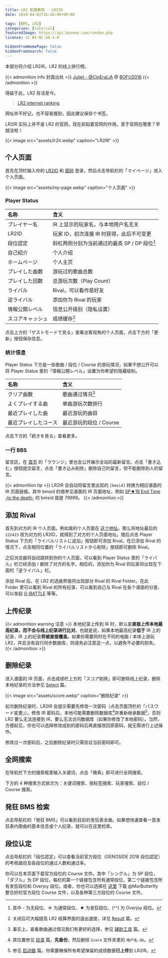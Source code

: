```yaml
---
title: LR2 配置教程 - LR2IR
date: 2019-04-02T16:26:00+08:00

tags: [BMS, LR2]
categories: [tutorial]
featuredImage: https://api.boxmoe.com/random.php
license: CC BY-NC-SA 4.0

hiddenFromHomePage: false
hiddenFromSearch: false
---
```


本部分将介绍 LR2IR，LR2 的线上排行榜。

<!--more-->

{{< admonition info 封面出处 >}}
[Juliet - @CinEraLiA](https://www.pixiv.net/artworks/59288952) @ [BOFU2016](https://manbow.nothing.sh/event/event.cgi?action=More_def&num=461&event=110)
{{< /admonition >}}

得益于此，LR2 存活至今。

> [LR2 internet ranking](http://www.dream-pro.info/~lavalse/LR2IR/search.cgi)

网址并不好记，也不容易搜到，因此建议保存个书签。

LR2IR 实际上并不是 LR2 的官网，现在却起着官网的作用。至于官网在哪里？早就没啦！

{{< image src="assets/lr2ir.webp" caption="LR2IR" >}}

## 个人页面

首先在顶栏输入你的 [LR2ID](../body/#进入游戏) 和 [密码](../launcher/#注册) 登录，然后点击导航栏的「マイページ」进入个人页面。

{{< image src="assets/my-page.webp" caption="个人页面" >}}

### Player Status

| 名称             | 含义                                              |
| :--------------- | :------------------------------------------------ |
| プレイヤー名     | IR 上显示的玩家名，与本地用户名无关               |
| LR2ID            | 玩家 ID，初次连接 IR 时获得，此后不可变更         |
| 段位認定         | 斜杠两侧分别为当前通过的最高 SP / DP 段位[^skill] |
| 自己紹介         | 个人介绍                                          |
| ホームページ     | 个人主页                                          |
| プレイした曲数   | 游玩过的歌曲总数                                  |
| プレイした回数   | 总游玩次数（Play Count）                          |
| ライバル         | Rival，可以看作是好友                             |
| 逆ライバル       | 添加你为 Rival 的玩家                             |
| 情報公開レベル   | 信息公开级别（隐私设置）                          |
| スコアキャッシュ | 成绩缓存[^score-cache]                            |

点击上方的「ゲストモードで見る」查看访客视角的个人页面，点击下方的「更新」按钮保存信息。

[^skill]: 其中 - 为无段位、☆ 为通常段位、★ 为发狂段位、(^^) 为 Overjoy 段位。
[^score-cache]: 关闭后可大幅提高 LR2 结算界面的退出速度，详见 [Result](../result/#internet-ranking) 篇。

### 统计信息

Player Status 下方是一些歌曲 / 段位 / Course 的游玩情况，如果不想公开可以将 Player Status 里的「情報公開レベル」设置为你希望的隐藏级别。

| 名称                 | 含义                       |
| :------------------- | :------------------------- |
| クリア曲数           | 歌曲通过情况[^clear-count] |
| よくプレイする曲     | 单曲游玩次数排行           |
| 最近プレイした曲     | 最近游玩的曲目             |
| 最近プレイしたコース | 最近游玩的段位 / Course    |

点击下方的「続きを見る」查看更多。

[^clear-count]: 事实上，查看歌曲通过情况我们有更好的选择，参见 [辅助工具](../tools/#点灯情况) 篇。

### 一行 BBS

留言区，在 [首页](http://www.dream-pro.info/~lavalse/LR2IR/search.cgi) 的「ラウンジ」里也会公开展示全站的最新留言。点击「書き込む」按钮提交留言，点击「書き込み削除」删除自己的留言，但不能删除别人的留言。

{{< admonition tip >}}
LR2IR 会自动将留言里出现的 `[bmsid]` 转换为相应谱面的 IR 页面链接。其中 bmsid 的值参见谱面的 IR 页面地址，例如 [SP★19 End Time -to the death-](http://www.dream-pro.info/~lavalse/LR2IR/search.cgi?mode=ranking&bmsid=79999) 的 bmsid 就是 79999。
{{< /admonition >}}

## 添加 Rival

首先到对方的 IR 个人页面。例如我的个人页面在 [这个地址](http://www.dream-pro.info/~lavalse/LR2IR/search.cgi?mode=mypage&playerid=122423)，那么将地址最后的 `122423` 改为对方的 LR2ID，就得到了对方的个人页面地址。随后点击 Player Status 下方的「ライバルリストに追加」按钮即可添加 Rival。在已添加 Rival 的情况下，点击相同位置的「ライバルリストから削除」按钮即可删除 Rival。

之后浏览器将自动跳转到你的个人页面，可以看到 Player Status 里的「ライバル」栏已经添加 / 删除了对方的名字。相应的，添加你为 Rival 的玩家将出现在下面的「逆ライバル」栏。

添加 Rival 后，在 LR2 的选曲界面将出现部分 Rival 的 Rival Folder。在此 Folder 里可以看到 Rival 的所有纪录、可以看到自己与 Rival 在各个谱面的分差、可以发起 [G-BATTLE](../select/#g-battle) 等等。

## 上传纪录

{{< admonition warning 注意 >}}
本地纪录上传到 IR 时，默认是**直接上传本地最高纪录，而不会与线上纪录进行比对**。也就是说，如果本地最高纪录**低于** IR 上的纪录，IR 上的纪录**将被直接覆盖**。如果你需要同时在不同的电脑 / 本体上游玩 LR2，并且没有自行同步数据库，则请务必注意这一点，以避免不必要的损失。
{{< /admonition >}}

## 删除纪录

进入谱面的 IR 页面，点击成绩栏上方的「スコア削除」即可删除线上纪录，删除本地纪录的方法参见 [Select](../select/#搜索框) 篇。

{{< image src="assets/score.webp" caption="删除纪录" >}}

初次删除纪录时，LR2IR 会提示需要先修改一次密码（点击页面顶栏的「パスワード変更」）。修改 IR 密码后，本地可能需要删除数据库[^database]并重新继承数据[^register]，否则 LR2 要么无法连接到 IR，要么无法访问数据库（如果你修改了本地密码）。当然，方便起见，你也可以选择修改成别的密码后再直接改回原密码，就无需进行上述操作。

修改过一次密码后，之后删除纪录时只需验证当前密码即可。

[^database]: 其位置参见 [目录](../directory-structure/#database) 篇。**先备份**，然后删除 `Score` 文件夹里的 `用户名.db`。
[^register]: 参见 [启动器](../launcher/#注册) 篇。你需要确保所有希望保留的成绩数据**已上传**到 LR2IR。

## 全网搜索

在导航栏下方的搜索框里输入关键词，点击「検索」即可进行全网搜索。

下方的 4 种搜索方式依次为：关键词搜索、按标签搜索、玩家搜索、段位 / Course 搜索。

## 発狂 BMS 检索

点击导航栏的「発狂 BMS」可以看到目前的发狂表全曲。如果想快速查看一首发狂表内歌曲的基本信息或个人纪录，就可以在这里检索。

## 段位认定

点击导航栏的「段位認定」可以查看当前官方段位（GENOSIDE 2018 段位認定）的考核曲目及各段位的通过人数和通过率。

你可以在本页面下载官方段位的 Course 文件。其中「シングル」为 SP 段位，「ダブル」为 DP 段位，每栏的第一个链接包含所有通常段位，第二个链接包含所有发狂段位和 Overjoy 段位。或者，你也可以选择在 [这里][courses] 下载 @MsrButterfly 整合好的官方段位 Course 文件，以及各种第三方段位的 Course 文件。

[courses]: https://github.com/MsrLab-org/LR2IRCourses

